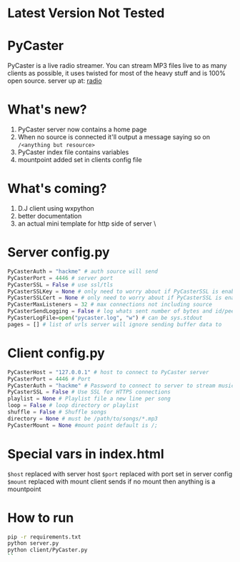 # Latest Version Not Tested

# PyCaster
PyCaster is a live radio streamer. You can stream MP3 files live to as many clients as possible, it uses twisted for most of the heavy stuff and is 100% open source.
server up at: [radio](http://otku.ga:4446/)

# What's new?
1. PyCaster server now contains a home page
2. When no source is connected it'll output a message saying so on `/<anything but resource>`
3. PyCaster index file contains variables
4. mountpoint added set in clients config file

# What's coming?

1. D.J client using wxpython
2. better documentation
3. an actual mini template for http side of server
\
# Server config.py

```python
PyCasterAuth = "hackme" # auth source will send
PyCasterPort = 4446 # server port
PyCasterSSL = False # use ssl/tls
PyCasterSSLKey = None # only need to worry about if PyCasterSSL is enabled
PyCasterSSLCert = None # only need to worry about if PyCasterSSL is enabled
PyCasterMaxListeners = 32 # max connections not including source
PyCasterSendLogging = False # log whats sent number of bytes and id/peer
PyCasterLogFile=open("pycaster.log", "w") # can be sys.stdout
pages = [] # list of urls server will ignore sending buffer data to
```
# Client config.py
```python
PyCasterHost = "127.0.0.1" # host to connect to PyCaster server
PyCasterPort = 4446 # Port
PyCasterAuth = "hackme" # Password to connect to server to stream music
PyCasterSSL = False # Use SSL for HTTPS connections
playlist = None # Playlist file a new line per song
loop = False # loop directory or playlist
shuffle = False # Shuffle songs
directory = None # must be /path/to/songs/*.mp3
PyCasterMount = None #mount point default is /;
```

# Special vars in index.html
`$host` replaced with server host
`$port` replaced with port set in server config
`$mount` replaced with mount client sends if no mount then anything is a mountpoint

# How to run 
```bash
pip -r requirements.txt
python server.py
python client/PyCaster.py
``
